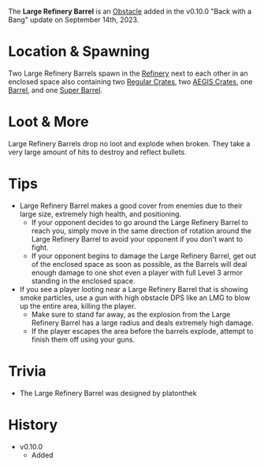 The **Large Refinery Barrel** is an [Obstacle](/obstacles) added in the v0.10.0 "Back with a Bang" update on September 14th, 2023.

# Location & Spawning

Two Large Refinery Barrels spawn in the [Refinery](/buildings/refinery) next to each other in an enclosed space also containing two [Regular Crates](/obstacles/regular_crate), two [AEGIS Crates](/obstacles/aegis_crate), one [Barrel](/obstacles/barrel), and one [Super Barrel](/obstacles/super_barrel).

# Loot & More

Large Refinery Barrels drop no loot and explode when broken. They take a very large amount of hits to destroy and reflect bullets.

# Tips

- Large Refinery Barrel makes a good cover from enemies due to their large size, extremely high health, and positioning.
  - If your opponent decides to go around the Large Refinery Barrel to reach you, simply move in the same direction of rotation around the Large Refinery Barrel to avoid your opponent if you don't want to fight.
  - If your opponent begins to damage the Large Refinery Barrel, get out of the enclosed space as soon as possible, as the Barrels will deal enough damage to one shot even a player with full Level 3 armor standing in the enclosed space.
- If you see a player looting near a Large Refinery Barrel that is showing smoke particles, use a gun with high obstacle DPS like an LMG to blow up the entire area, killing the player.
  - Make sure to stand far away, as the explosion from the Large Refinery Barrel has a large radius and deals extremely high damage.
  - If the player escapes the area before the barrels explode, attempt to finish them off using your guns.

# Trivia

- The Large Refinery Barrel was designed by platonthek

# History

- v0.10.0
  - Added
